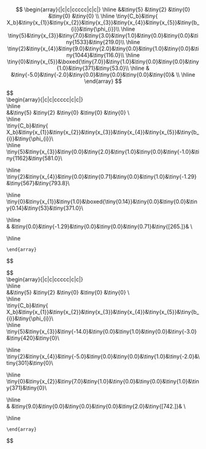 $$  
\begin{array}{|c|c|ccccc|c|c|}   
\hline  
&&\tiny{5} &\tiny{2} &\tiny{0} &\tiny{0} &\tiny{0} \\  
\hline   
\tiny{C_b}&\tiny{ X_b}&\tiny{x_{1}}&\tiny{x_{2}}&\tiny{x_{3}}&\tiny{x_{4}}&\tiny{x_{5}}&\tiny{b_{i}}&\tiny{\phi_{i}}\\   
\hline   
\tiny{5}&\tiny{x_{3}}&\tiny{7.0}&\tiny{3.0}&\tiny{1.0}&\tiny{0.0}&\tiny{0.0}&\tiny{1533}&\tiny{219.0}\\   
\hline  
\tiny{2}&\tiny{x_{4}}&\tiny{9.0}&\tiny{2.0}&\tiny{0.0}&\tiny{1.0}&\tiny{0.0}&\tiny{1044}&\tiny{116.0}\\   
\hline  
\tiny{0}&\tiny{x_{5}}&\boxed{\tiny{7.0}}&\tiny{1.0}&\tiny{0.0}&\tiny{0.0}&\tiny{1.0}&\tiny{371}&\tiny{53.0}\\   
\hline  
& &\tiny{-5.0}&\tiny{-2.0}&\tiny{0.0}&\tiny{0.0}&\tiny{0.0}&\tiny{0}& \\   
\hline  
\end{array}  
$$  
  
$$  
\begin{array}{|c|c|ccccc|c|c|}  
\hline  
&&\tiny{5} &\tiny{2} &\tiny{0} &\tiny{0} &\tiny{0} \\  
\hline   
\tiny{C_b}&\tiny{ X_b}&\tiny{x_{1}}&\tiny{x_{2}}&\tiny{x_{3}}&\tiny{x_{4}}&\tiny{x_{5}}&\tiny{b_{i}}&\tiny{\phi_{i}}\\   
\hline   
\tiny{5}&\tiny{x_{3}}&\tiny{0.0}&\tiny{2.0}&\tiny{1.0}&\tiny{0.0}&\tiny{-1.0}&\tiny{1162}&\tiny{581.0}\\   

\hline  
\tiny{2}&\tiny{x_{4}}&\tiny{0.0}&\tiny{0.71}&\tiny{0.0}&\tiny{1.0}&\tiny{-1.29}&\tiny{567}&\tiny{793.8}\\   

\hline  
\tiny{0}&\tiny{x_{1}}&\tiny{1.0}&\boxed{\tiny{0.14}}&\tiny{0.0}&\tiny{0.0}&\tiny{0.14}&\tiny{53}&\tiny{371.0}\\   

\hline  
& &\tiny{0.0}&\tiny{-1.29}&\tiny{0.0}&\tiny{0.0}&\tiny{0.71}&\tiny{[265.]}& \\   

    
\hline  

    \end{array}  

$$  
  
$$  
\begin{array}{|c|c|ccccc|c|c|}  
\hline  
&&\tiny{5} &\tiny{2} &\tiny{0} &\tiny{0} &\tiny{0} \\  
\hline   
\tiny{C_b}&\tiny{ X_b}&\tiny{x_{1}}&\tiny{x_{2}}&\tiny{x_{3}}&\tiny{x_{4}}&\tiny{x_{5}}&\tiny{b_{i}}&\tiny{\phi_{i}}\\   
\hline   
\tiny{5}&\tiny{x_{3}}&\tiny{-14.0}&\tiny{0.0}&\tiny{1.0}&\tiny{0.0}&\tiny{-3.0}&\tiny{420}&\tiny{0}\\   

\hline  
\tiny{2}&\tiny{x_{4}}&\tiny{-5.0}&\tiny{0.0}&\tiny{0.0}&\tiny{1.0}&\tiny{-2.0}&\tiny{301}&\tiny{0}\\   

\hline  
\tiny{0}&\tiny{x_{2}}&\tiny{7.0}&\tiny{1.0}&\tiny{0.0}&\tiny{0.0}&\tiny{1.0}&\tiny{371}&\tiny{0}\\   

\hline  
& &\tiny{9.0}&\tiny{0.0}&\tiny{0.0}&\tiny{0.0}&\tiny{2.0}&\tiny{[742.]}& \\   

    
\hline  

    \end{array}  

$$  
  

